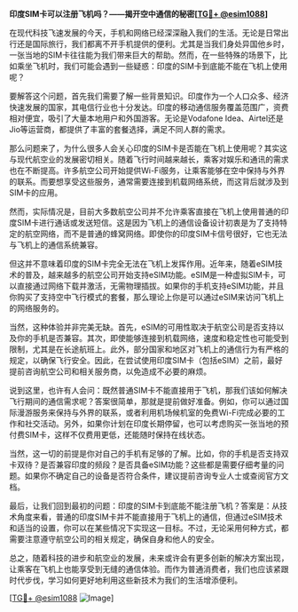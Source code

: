 **印度SIM卡可以注册飞机吗？——揭开空中通信的秘密[[TG💪+ @esim1088](https://t.me/s/esim1088)]**

在现代科技飞速发展的今天，手机和网络已经深深融入我们的生活。无论是日常出行还是国际旅行，我们都离不开手机提供的便利。尤其是当我们身处异国他乡时，一张当地的SIM卡往往能为我们带来巨大的帮助。然而，在一些特殊的场景下，比如乘坐飞机时，我们可能会遇到一些疑惑：印度的SIM卡到底能不能在飞机上使用呢？

要解答这个问题，首先我们需要了解一些背景知识。印度作为一个人口众多、经济快速发展的国家，其电信行业也十分发达。印度的移动通信服务覆盖范围广，资费相对便宜，吸引了大量本地用户和外国游客。无论是Vodafone Idea、Airtel还是Jio等运营商，都提供了丰富的套餐选择，满足不同人群的需求。

那么问题来了，为什么很多人会关心印度的SIM卡是否能在飞机上使用呢？其实这与现代航空业的发展密切相关。随着飞行时间越来越长，乘客对娱乐和通讯的需求也在不断提高。许多航空公司开始提供Wi-Fi服务，让乘客能够在空中保持与外界的联系。而要想享受这些服务，通常需要连接到机载网络系统，而这背后就涉及到SIM卡的应用。

然而，实际情况是，目前大多数航空公司并不允许乘客直接在飞机上使用普通的印度SIM卡进行通话或发送短信。这是因为飞机上的通信设备设计初衷是为了支持特定的航空网络，而不是普通的蜂窝网络。即使你的印度SIM卡信号很好，它也无法与飞机上的通信系统兼容。

但这并不意味着印度的SIM卡完全无法在飞机上发挥作用。近年来，随着eSIM技术的普及，越来越多的航空公司开始支持eSIM功能。eSIM是一种虚拟SIM卡，可以直接通过网络下载并激活，无需物理插拔。如果你的手机支持eSIM功能，并且你购买了支持空中飞行模式的套餐，那么理论上你是可以通过eSIM来访问飞机上的网络服务的。

当然，这种体验并非完美无缺。首先，eSIM的可用性取决于航空公司是否支持以及你的手机是否兼容。其次，即使能够连接到机载网络，速度和稳定性也可能受到限制，尤其是在长途航班上。此外，部分国家和地区对飞机上的通信行为有严格的规定，以确保飞行安全。因此，在尝试使用印度SIM卡（包括eSIM）之前，最好提前咨询航空公司和相关服务商，以免造成不必要的麻烦。

说到这里，也许有人会问：既然普通SIM卡不能直接用于飞机，那我们该如何解决飞行期间的通信需求呢？答案很简单，那就是提前做好准备。例如，你可以通过国际漫游服务来保持与外界的联系，或者利用机场候机室的免费Wi-Fi完成必要的工作和社交活动。另外，如果你计划在印度长期停留，也可以考虑购买一张当地的预付费SIM卡，这样不仅费用更低，还能随时保持在线状态。

当然，这一切的前提是你对自己的手机有足够的了解。比如，你的手机是否支持双卡双待？是否兼容印度的频段？是否具备eSIM功能？这些都是需要仔细考量的问题。如果你不确定自己的设备是否符合条件，建议提前咨询专业人士或查阅官方文档。

最后，让我们回到最初的问题：印度的SIM卡到底能不能注册飞机？答案是：从技术角度来看，普通的印度SIM卡并不能直接用于飞机上的通信，但通过eSIM技术和适当的设置，你可以在某些情况下实现这一目标。不过，无论采用何种方式，都需要注意遵守航空公司的相关规定，确保自身和他人的安全。

总之，随着科技的进步和航空业的发展，未来或许会有更多创新的解决方案出现，让乘客在飞机上也能享受到无缝的通信体验。而作为普通消费者，我们也应该紧跟时代步伐，学习如何更好地利用这些新技术为我们的生活增添便利。

[[TG💪+ @esim1088](https://t.me/s/esim1088) ![Image](https://i.postimg.cc/4NQfJmqS/Snipaste-2025-05-13-00-14-12.png)]